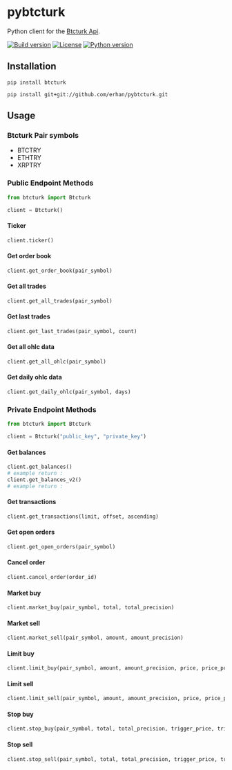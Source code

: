 # pybtcturk
  
Python client for the [Btcturk Api](https://github.com/BTCTrader/broker-api-docs).  

  [![Build version](https://img.shields.io/badge/pypi-0.0.4-brightgreen.svg)](https://pypi.python.org/pypi/btcturk)
  [![License](https://img.shields.io/badge/license-mit-lightgrey.svg)](https://pypi.python.org/pypi/btcturk)
  [![Python version](https://img.shields.io/badge/python-2.7%2C3.5%2C3.6-blue.svg)](https://pypi.python.org/pypi/btcturk)
  
  
## Installation  
  
```  
pip install btcturk
```  

```  
pip install git+git://github.com/erhan/pybtcturk.git
```  
  
## Usage  

### Btcturk Pair symbols

 - BTCTRY
 - ETHTRY
 - XRPTRY


### Public Endpoint Methods  

```python 
from btcturk import Btcturk  

client = Btcturk()  
```

#### Ticker
  
```python  
client.ticker()  
```  
  
#### Get order book
  
```python  
client.get_order_book(pair_symbol)
```  
 
#### Get all trades
  
```python  
client.get_all_trades(pair_symbol)
```  

#### Get last trades
  
```python  
client.get_last_trades(pair_symbol, count)
```  

#### Get all ohlc data
  
```python  
client.get_all_ohlc(pair_symbol)
```  

#### Get daily ohlc data
  
```python  
client.get_daily_ohlc(pair_symbol, days)
```  

  
### Private Endpoint Methods  
  
```python 
from btcturk import Btcturk  

client = Btcturk("public_key", "private_key")
```
  
#### Get balances
  
```python  
client.get_balances()
# example return : 
client.get_balances_v2()
# example return : 
```  

#### Get transactions
  
```python  
client.get_transactions(limit, offset, ascending)
```

#### Get open orders
  
```python  
client.get_open_orders(pair_symbol)
```

#### Cancel order
  
```python  
client.cancel_order(order_id)
```

#### Market buy
  
```python  
client.market_buy(pair_symbol, total, total_precision)
```

#### Market sell
  
```python  
client.market_sell(pair_symbol, amount, amount_precision)
```

#### Limit buy
  
```python  
client.limit_buy(pair_symbol, amount, amount_precision, price, price_precision)
```

#### Limit sell
  
```python  
client.limit_sell(pair_symbol, amount, amount_precision, price, price_precision)
```

#### Stop buy
  
```python  
client.stop_buy(pair_symbol, total, total_precision, trigger_price, trigger_price_precision)
```

#### Stop sell
  
```python  
client.stop_sell(pair_symbol, total, total_precision, trigger_price, trigger_price_precision)
```

